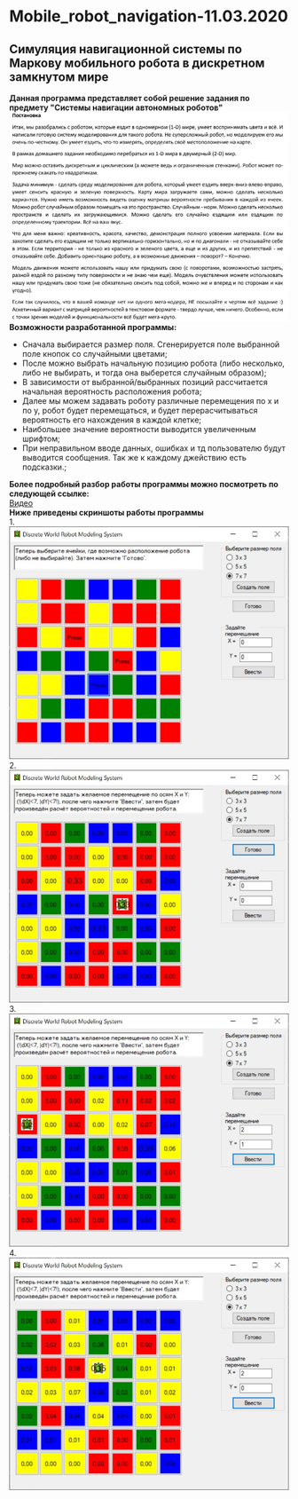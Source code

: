 # Mobile_robot_navigation-11.03.2020
## Симуляция навигационной системы по Маркову мобильного робота в дискретном замкнутом мире
**Данная программа представляет собой решение задания по предмету "Системы навигации автономных роботов"**  
![task](https://github.com/d1den/Mobile_robot_navigation-11.03.2020/blob/master/images/task.JPG?raw=true "task")  
**Возможности разработанной программы:**  
+ Сначала выбирается размер поля. Сгенерируется поле выбранной поле кнопок со случайными цветами;  
+ После можно выбрать начальную позицию робота (либо несколько, либо не выбирать, и тогда она выберется случайным образом);  
+ В зависимости от выбранной/выбранных позиций рассчитается начальная вероятность расположения робота;  
+ Далее мы можем задавать роботу различные перемещения по x и по y, робот будет перемещаться, и будет перерасчитываться вероятность его нахождения в каждой клетке;  
+ Наибольшее значение вероятности выводится увеличенным шрифтом;  
+ При неправильном вводе данных, ошибках и тд пользователю будут выводится сообщения. Так же к каждому джействию есть подсказки.;

**Более подробный разбор работы программы можно посмотреть по следующей ссылке:**  
[Видео](https://drive.google.com/file/d/1mdmHbS3gHLe0Jgnawo9S52Zv5JI6QxOA/view?usp=sharing)  
**Ниже приведены скриншоты работы программы**  
1.![test1](https://github.com/d1den/Mobile_robot_navigation-11.03.2020/blob/master/images/test1.JPG?raw=true "test1") 
2.![test2](https://github.com/d1den/Mobile_robot_navigation-11.03.2020/blob/master/images/test2.JPG?raw=true "test2") 
3.![test3](https://github.com/d1den/Mobile_robot_navigation-11.03.2020/blob/master/images/test3.JPG?raw=true "test3") 
4.![test4](https://github.com/d1den/Mobile_robot_navigation-11.03.2020/blob/master/images/test4.JPG?raw=true "test4") 
